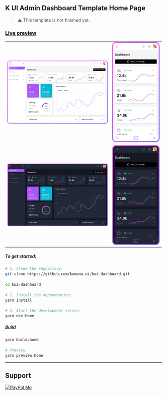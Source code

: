 ## K UI Admin Dashboard Template Home Page

> ⚠️ This template is not finished yet.

### [Live preview](https://kamona-ui.github.io/kui-dashboard/)

|                                                    |                                                  |
| -------------------------------------------------- | ------------------------------------------------ |
| ![Desktop light](../../showcase/desktop-light.svg) | ![Mobile light](../../showcase/mobile-light.svg) |
| ![Desktop dark](../../showcase/desktop-dark.svg)   | ![Mobile dark](../../showcase/mobile-dark.svg)   |

##### To get started:

```bash
# 1. Clone the repository:
git clone https://github.com/kamona-ui/kui-dashboard.git

cd kui-dashboard

# 2. Install the dependencies:
yarn install

# 3. Start the development server:
yarn dev:home
```

##### Build

```bash
yarn build:home

# Preview
yarn preview:home
```

---

## Support

[![PayPal Me](https://www.paypalobjects.com/en_US/i/btn/btn_donateCC_LG.gif)](https://www.paypal.me/Akamel721/)
